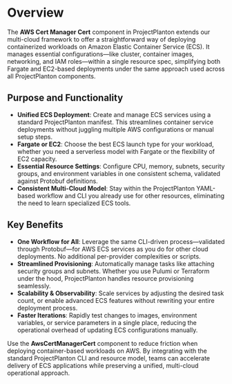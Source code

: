# Overview

The **AWS Cert Manager Cert** component in ProjectPlanton extends our multi-cloud framework to offer a straightforward way of
deploying containerized workloads on Amazon Elastic Container Service (ECS). It manages essential configurations—like
cluster, container images, networking, and IAM roles—within a single resource spec, simplifying both Fargate and
EC2-based deployments under the same approach used across all ProjectPlanton components.

## Purpose and Functionality

- **Unified ECS Deployment**: Create and manage ECS services using a standard ProjectPlanton manifest. This streamlines
  container service deployments without juggling multiple AWS configurations or manual setup steps.
- **Fargate or EC2**: Choose the best ECS launch type for your workload, whether you need a serverless model with
  Fargate or the flexibility of EC2 capacity.
- **Essential Resource Settings**: Configure CPU, memory, subnets, security groups, and environment variables in one
  consistent schema, validated against Protobuf definitions.
- **Consistent Multi-Cloud Model**: Stay within the ProjectPlanton YAML-based workflow and CLI you already use for other
  resources, eliminating the need to learn specialized ECS tools.

## Key Benefits

- **One Workflow for All**: Leverage the same CLI-driven process—validated through Protobuf—for AWS ECS services as you
  do for other cloud deployments. No additional per-provider complexities or scripts.
- **Streamlined Provisioning**: Automatically manage tasks like attaching security groups and subnets. Whether you use
  Pulumi or Terraform under the hood, ProjectPlanton handles resource provisioning seamlessly.
- **Scalability & Observability**: Scale services by adjusting the desired task count, or enable advanced ECS features
  without rewriting your entire deployment process.
- **Faster Iterations**: Rapidly test changes to images, environment variables, or service parameters in a single place,
  reducing the operational overhead of updating ECS configurations manually.

Use the **AwsCertManagerCert** component to reduce friction when deploying container-based workloads on AWS. By integrating with
the standard ProjectPlanton CLI and resource model, teams can accelerate delivery of ECS applications while preserving a
unified, multi-cloud operational approach.
